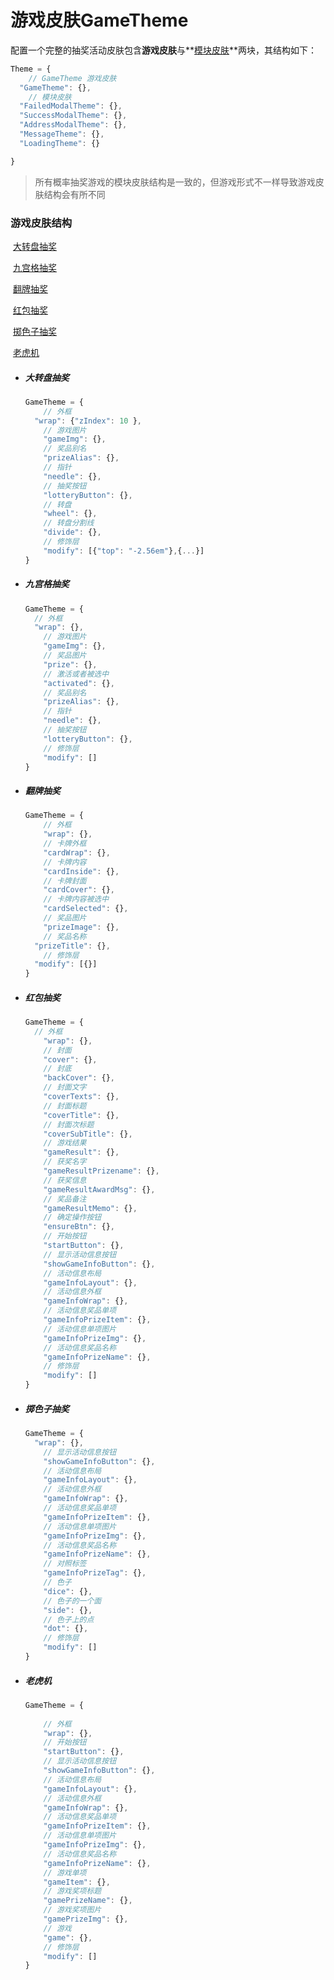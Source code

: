 # 游戏皮肤GameTheme

配置一个完整的抽奖活动皮肤包含**游戏皮肤**与**[模块皮肤](./modulesstyle.md)**两块，其结构如下：

```javascript
Theme = {
    // GameTheme 游戏皮肤
  "GameTheme": {},
	// 模块皮肤
  "FailedModalTheme": {},
  "SuccessModalTheme": {},
  "AddressModalTheme": {},
  "MessageTheme": {},
  "LoadingTheme": {}

}
```

> 所有概率抽奖游戏的模块皮肤结构是一致的，但游戏形式不一样导致游戏皮肤结构会有所不同



### 游戏皮肤结构

​	[大转盘抽奖](#a) 

​	[九宫格抽奖](#b) 

​	[翻牌抽奖](#c) 

​	[红包抽奖](#d) 

​	[掷色子抽奖](#e)

​	[老虎机](#f)



- ##### <span id="a">大转盘抽奖</span>

  ```javascript
  GameTheme = {
      // 外框
  	"wrap": {"zIndex": 10 }, 
      // 游戏图片
      "gameImg": {},
      // 奖品别名
      "prizeAlias": {},
      // 指针
      "needle": {},
      // 抽奖按钮
      "lotteryButton": {},
      // 转盘
      "wheel": {},
      // 转盘分割线
      "divide": {},
      // 修饰层
      "modify": [{"top": "-2.56em"},{...}]
  }
  ```

  

- ##### <span id="b">九宫格抽奖</span>

  ```javascript
  GameTheme = {
  	// 外框
  	"wrap": {},
      // 游戏图片
      "gameImg": {},
      // 奖品图片
      "prize": {},
      // 激活或者被选中
      "activated": {},
      // 奖品别名
      "prizeAlias": {},
      // 指针
      "needle": {},
      // 抽奖按钮
      "lotteryButton": {},
      // 修饰层
      "modify": []
  }
  ```

  

- ##### <span id="c">翻牌抽奖</span>

  ```javascript
  GameTheme = {
      // 外框
      "wrap": {},
      // 卡牌外框
      "cardWrap": {},
      // 卡牌内容
      "cardInside": {},
      // 卡牌封面
      "cardCover": {},
      // 卡牌内容被选中
      "cardSelected": {},
      // 奖品图片
      "prizeImage": {},
      // 奖品名称
  	"prizeTitle": {},
      // 修饰层
  	"modify": [{}]
  }
  ```



- ##### <span id="d">红包抽奖</span>

  ```javascript
  GameTheme = {
  	// 外框
      "wrap": {},
      // 封面
      "cover": {},
      // 封底
      "backCover": {},
      // 封面文字
      "coverTexts": {},
      // 封面标题
      "coverTitle": {},
      // 封面次标题
      "coverSubTitle": {},
      // 游戏结果
      "gameResult": {},
      // 获奖名字
      "gameResultPrizename": {},
      // 获奖信息
      "gameResultAwardMsg": {},
      // 奖品备注
      "gameResultMemo": {},
      // 确定操作按钮
      "ensureBtn": {},
      // 开始按钮
      "startButton": {},
      // 显示活动信息按钮
      "showGameInfoButton": {},
      // 活动信息布局
      "gameInfoLayout": {},
      // 活动信息外框
      "gameInfoWrap": {},
      // 活动信息奖品单项
      "gameInfoPrizeItem": {},
      // 活动信息单项图片
      "gameInfoPrizeImg": {},
      // 活动信息奖品名称
      "gameInfoPrizeName": {},
      // 修饰层
      "modify": []
  }
  ```

  

- ##### <span id="e">掷色子抽奖</span>

  ```javascript
  GameTheme = {
  	"wrap": {},
      // 显示活动信息按钮
      "showGameInfoButton": {},
      // 活动信息布局
      "gameInfoLayout": {},
      // 活动信息外框
      "gameInfoWrap": {},
      // 活动信息奖品单项
      "gameInfoPrizeItem": {},
      // 活动信息单项图片
      "gameInfoPrizeImg": {},
      // 活动信息奖品名称
      "gameInfoPrizeName": {},
      // 对照标签
      "gameInfoPrizeTag": {},
      // 色子
      "dice": {},
      // 色子的一个面
      "side": {},
      // 色子上的点
      "dot": {},
      // 修饰层
      "modify": []
  }
  ```

  

- ##### <span id="f">老虎机</span>

  ```javascript
  GameTheme = {
      
      // 外框
      "wrap": {},
      // 开始按钮
      "startButton": {},
      // 显示活动信息按钮
      "showGameInfoButton": {},
      // 活动信息布局
      "gameInfoLayout": {},
      // 活动信息外框
      "gameInfoWrap": {},
      // 活动信息奖品单项
      "gameInfoPrizeItem": {},
      // 活动信息单项图片
      "gameInfoPrizeImg": {},
      // 活动信息奖品名称
      "gameInfoPrizeName": {},
      // 游戏单项
      "gameItem": {},
      // 游戏奖项标题
      "gamePrizeName": {},
      // 游戏奖项图片
      "gamePrizeImg": {},
      // 游戏
      "game": {},
      // 修饰层
      "modify": []
  }
  ```

  



#### 